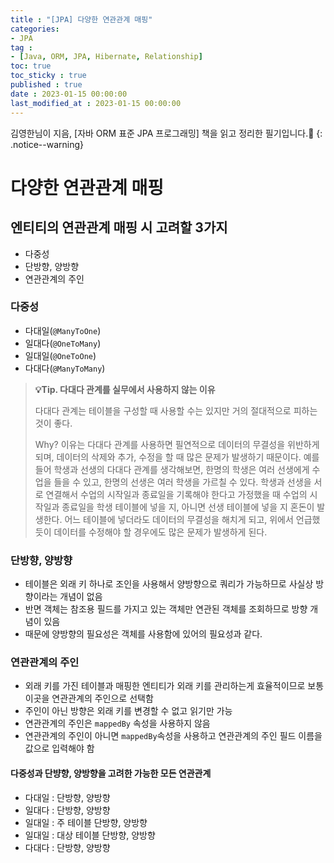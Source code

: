 ```yaml
---
title : "[JPA] 다양한 연관관계 매핑"
categories:
- JPA
tag :
- [Java, ORM, JPA, Hibernate, Relationship]
toc: true
toc_sticky : true
published : true
date : 2023-01-15 00:00:00
last_modified_at : 2023-01-15 00:00:00
---
```


김영한님이 지음, [자바 ORM 표준 JPA 프로그래밍] 책을 읽고 정리한 필기입니다.📢
{: .notice--warning}



# 다양한 연관관계 매핑

## 엔티티의 연관관계 매핑 시 고려할 3가지

- 다중성
- 단방향, 양방향
- 연관관계의 주인



### 다중성

- 다대일(`@ManyToOne`)
- 일대다(`@OneToMany`)
- 일대일(`@OneToOne`)
- 다대다(`@ManyToMany`)

> **💡Tip.  다대다 관계를 실무에서 사용하지 않는 이유**
>
> 다대다 관계는 테이블을 구성할 때 사용할 수는 있지만 거의 절대적으로 피하는 것이 좋다.
>
> Why? 이유는 다대다 관계를 사용하면 필연적으로 데이터의 무결성을 위반하게 되며, 데이터의 삭제와 추가, 수정을 할 때 많은 문제가 발생하기 때문이다.
> 예를 들어 학생과 선생의 다대다 관계를 생각해보면, 한명의 학생은 여러 선생에게 수업을 들을 수 있고, 한명의 선생은 여러 학생을 가르칠 수 있다. 학생과 선생을 서로 연결해서 수업의 시작일과 종료일을 기록해야 한다고 가정했을 때 수업의 시작일과 종료일을 학생 테이블에 넣을 지, 아니면 선생 테이블에 넣을 지 혼돈이 발생한다. 어느 테이블에 넣더라도 데이터의 무결성을 해치게 되고, 위에서 언급했듯이 데이터를 수정해야 할 경우에도 많은 문제가 발생하게 된다.



### 단방향, 양방향

- 테이블은 외래 키 하나로 조인을 사용해서 양방향으로 쿼리가 가능하므로 사실상 방향이라는 개념이 없음
- 반면 객체는 참조용 필드를 가지고 있는 객체만 연관된 객체를 조회하므로 방향 개념이 있음
- 때문에 양방향의 필요성은 객체를 사용함에 있어의 필요성과 같다.



### 연관관계의 주인

- 외래 키를 가진 테이블과 매핑한 엔티티가 외래 키를 관리하는게 효율적이므로 보통 이곳을 연관관계의 주인으로 선택함
- 주인이 아닌 방향은 외래 키를 변경할 수 없고 읽기만 가능
- 연관관계의 주인은 `mappedBy` 속성을 사용하지 않음
- 연관관계의 주인이 아니면 `mappedBy`속성을 사용하고 연관관계의 주인 필드 이름을 값으로 입력해야 함



#### 다중성과 단뱡향, 양방향을 고려한 가능한 모든 연관관계

- 다대일 : 단방향, 양방향
- 일대다 : 단방향, 양방향
- 일대일 : 주 테이블 단방향, 양방향
- 일대일 : 대상 테이블 단방향, 양방향
- 다대다 : 단방향, 양방향

